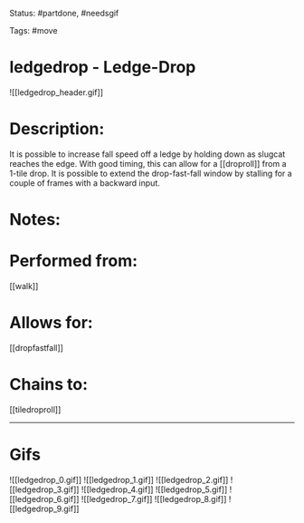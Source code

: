 Status: #partdone, #needsgif

Tags: #move

# ledgedrop - Ledge-Drop
![[ledgedrop_header.gif]]
# Description:
It is possible to increase fall speed off a ledge by holding down as slugcat reaches the edge. With good timing, this can allow for a [[droproll]] from a 1-tile drop. It is possible to extend the drop-fast-fall window by stalling for a couple of frames with a backward input.

# Notes:


# Performed from:
[[walk]]

# Allows for:
[[dropfastfall]]

# Chains to:
[[tiledroproll]]

___
# Gifs
![[ledgedrop_0.gif]]
![[ledgedrop_1.gif]]
![[ledgedrop_2.gif]]
![[ledgedrop_3.gif]]
![[ledgedrop_4.gif]]
![[ledgedrop_5.gif]]
![[ledgedrop_6.gif]]
![[ledgedrop_7.gif]]
![[ledgedrop_8.gif]]
![[ledgedrop_9.gif]]